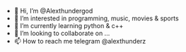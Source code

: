 - 👋 Hi, I’m @Alexthundergod
- 👀 I’m interested in programming, music, movies & sports
- 🌱 I’m currently learning python & c++
- 💞️ I’m looking to collaborate on ...
- 📫 How to reach me telegram @alexthunderz

<!---
Alexthundergod/Alexthundergod is a ✨ special ✨ repository because its `README.md` (this file) appears on your GitHub profile.
You can click the Preview link to take a look at your changes.
--->
